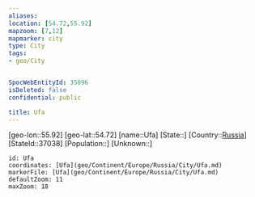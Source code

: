 ```yaml
---
aliases: 
location: [54.72,55.92]
mapzoom: [7,12] 
mapmarker: city 
type: City
tags:
- geo/City


SpocWebEntityId: 35096
isDeleted: false
confidential: public

title: Ufa
---
```

[geo-lon::55.92]
[geo-lat::54.72]
[name::Ufa]
[State::]
[Country::[Russia](geo/Continent/Europe/Russia.md)]
[StateId::37038]
[Population::]
[Unknown::]


```leaflet
id: Ufa
coordinates: [Ufa](geo/Continent/Europe/Russia/City/Ufa.md)
markerFile: [Ufa](geo/Continent/Europe/Russia/City/Ufa.md)
defaultZoom: 11 
maxZoom: 18
```



